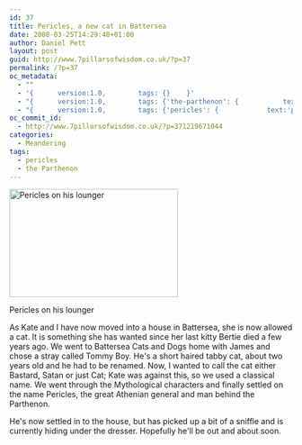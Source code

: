 ```yaml
---
id: 37
title: Pericles, a new cat in Battersea
date: 2008-03-25T14:29:48+01:00
author: Daniel Pett
layout: post
guid: http://www.7pillarsofwisdom.co.uk/?p=37
permalink: /?p=37
oc_metadata:
  - ""
  - '{		version:1.0,		tags: {}	}'
  - "{		version:1.0,		tags: {'the-parthenon': {			text:'the Parthenon',			slug:'the-parthenon',			source:{			url:'http://d.opencalais.com/genericHasher-1/faf28550-d68e-3fe4-9918-82d280cb8ac4',			type:{			url:'http://s.opencalais.com/1/type/em/e/Facility',			iconURL:'',			name:'Facility'		},			name:'the Parthenon',			nInstances:1		},			bucketName:'current'		},'pericles': {			text:'pericles',			slug:'pericles',			source:null,			bucketName:'current'		}}	}"
  - "{		version:1.0,		tags: {'pericles': {			text:'pericles',			slug:'pericles',			source:null,			bucketName:'current'		},'the-parthenon': {			text:'the Parthenon',			slug:'the-parthenon',			source:null,			bucketName:'current'		}}	}"
oc_commit_id:
  - http://www.7pillarsofwisdom.co.uk/?p=371219671044
categories:
  - Meandering
tags:
  - pericles
  - the Parthenon
---
```

<div id="attachment_46" style="width: 310px" class="wp-caption alignleft">
  <a href="/images/2008/08/img_0088.jpg" data-rel="lightbox-gallery-63PGpdnz" data-rl_title="" data-rl_caption="" title=""><img aria-describedby="caption-attachment-46" class="size-medium img-fluid 46" title="Pericles on his lounger" src="/images/2008/08/img_0088-300x192.jpg" alt="Pericles on his lounger" width="300" height="192" /></a>
  
  <p id="caption-attachment-46" class="wp-caption-text">
    Pericles on his lounger
  </p>
</div>

As Kate and I have now moved into a house in Battersea, she is now allowed a cat. It is something she has wanted since her last kitty Bertie died a few years ago. We went to Battersea Cats and Dogs home with James and chose a stray called Tommy Boy. He's a short haired tabby cat, about two years old and he had to be renamed. Now, I wanted to call the cat either Bastard, Satan or just Cat; Kate was against this, so we used a classical name. We went through the Mythological characters and finally settled on the name Pericles, the great Athenian general and man behind the Parthenon.

He's now settled in to the house, but has picked up a bit of a sniffle and is currently hiding under the dresser. Hopefully he'll be out and about soon.